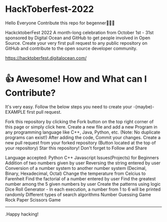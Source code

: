 # HackToberfest-2022
Hello Everyone Contribute this repo for begenner👋🎆🎁


HackcktoberFest 2022
A month-long celebration from October 1st - 31st sponsored by Digital Ocean and GitHub to get people involved in Open Source. Create your very first pull request to any public repository on GitHub and contribute to the open source developer community.

https://hacktoberfest.digitalocean.com/

# 👍 Awesome! How and What can I Contribute?
It's very easy. Follow the below steps you need to create your -(maybe)- EXAMPLE first pull request.

Fork this repository by clicking the Fork button on the top right corner of this page or simply click here.
Create a new file and add a new Program in any programming language like C++, Java, Python, etc. (Note: No duplicate programs can exist!)
After adding the code, Commit your changes.
Create a new pull request from your forked repository (Button located at the top of your repository)
Star this repository!
Don't forget to Follow and Share


Language accepted:
Python
C++
Javascript
Issues(Projects) for Beginners
Addition of two numbers given by user
Reversing the string entered by user
Conversion of a number system to another number system (Decimal, Binary, Hexadecimal, Octal)
Change the temperature from Celcius to Farenheit
Find the factorial of a number entered by user
Find the greatest number among the 5 given numbers by user
Create the patterns using logic
Dice Roll Generator - In each execution, a number from 1 to 6 will be printed randomly
Different types of search algorithms
Number Guessing Game
Rock Paper Scissors Game

---------------------------------------------------
.Happy hacking!

